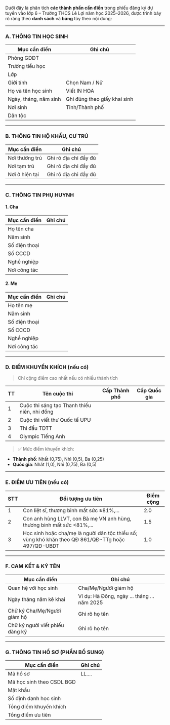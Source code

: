 Dưới đây là phân tích **các thành phần cần điền** trong phiếu đăng ký dự tuyển vào lớp 6 – Trường THCS Lê Lợi năm học 2025–2026, được trình bày rõ ràng theo **danh sách** và **bảng** tùy theo nội dung:

---

### **A. THÔNG TIN HỌC SINH**

| Mục cần điền                          | Ghi chú |
|--------------------------------------|---------|
| Phòng GDĐT                           |         |
| Trường tiểu học                      |         |
| Lớp                                  |         |
| Giới tính                            | Chọn Nam / Nữ |
| Họ và tên học sinh                   | Viết IN HOA |
| Ngày, tháng, năm sinh                | Ghi đúng theo giấy khai sinh |
| Nơi sinh                             | Tỉnh/Thành phố |
| Dân tộc                              |         |

---

### **B. THÔNG TIN HỘ KHẨU, CƯ TRÚ**

| Mục cần điền        | Ghi chú |
|---------------------|---------|
| Nơi thường trú      | Ghi rõ địa chỉ đầy đủ |
| Nơi tạm trú         | Ghi rõ địa chỉ đầy đủ |
| Nơi ở hiện tại      | Ghi rõ địa chỉ đầy đủ |

---

### **C. THÔNG TIN PHỤ HUYNH**

#### **1. Cha**

| Mục cần điền       | Ghi chú |
|--------------------|---------|
| Họ tên cha         |         |
| Năm sinh           |         |
| Số điện thoại      |         |
| Số CCCD            |         |
| Nghề nghiệp        |         |
| Nơi công tác       |         |

#### **2. Mẹ**

| Mục cần điền       | Ghi chú |
|--------------------|---------|
| Họ tên mẹ          |         |
| Năm sinh           |         |
| Số điện thoại      |         |
| Số CCCD            |         |
| Nghề nghiệp        |         |
| Nơi công tác       |         |

---

### **D. ĐIỂM KHUYẾN KHÍCH (nếu có)**

> Chỉ cộng điểm cao nhất nếu có nhiều thành tích

| TT | Tên cuộc thi                              | Cấp Thành phố | Cấp Quốc gia |
|----|-------------------------------------------|----------------|----------------|
| 1  | Cuộc thi sáng tạo Thanh thiếu niên, nhi đồng |               |                |
| 2  | Cuộc thi viết thư Quốc tế UPU            |               |                |
| 3  | Thi đấu TDTT                              |               |                |
| 4  | Olympic Tiếng Anh                         |               |                |

> ✅ Mức điểm khuyến khích:
- **Thành phố**: Nhất (0,75), Nhì (0,5), Ba (0,25)
- **Quốc gia**: Nhất (1,0), Nhì (0,75), Ba (0,5)

---

### **E. ĐIỂM ƯU TIÊN (nếu có)**

| STT | Đối tượng ưu tiên                                                                                                                                             | Điểm cộng |
|------|-------------------------------------------------------------------------------------------------------------------------------------------------------------|-----------|
| 1    | Con liệt sĩ, thương binh mất sức ≥81%,...                                                                                                                   | 2.0       |
| 2    | Con anh hùng LLVT, con Bà mẹ VN anh hùng, thương binh mất sức <81%,...                                                                                      | 1.5       |
| 3    | Học sinh hoặc cha/mẹ là người dân tộc thiểu số; vùng khó khăn theo QĐ 861/QĐ-TTg hoặc 497/QĐ-UBDT                                                          | 1.0       |

---

### **F. CAM KẾT & KÝ TÊN**

| Mục cần điền                                       | Ghi chú |
|----------------------------------------------------|---------|
| Quan hệ với học sinh                               | Cha/Mẹ/Người giám hộ |
| Ngày tháng năm kê khai                             | Ví dụ: Hà Đông, ngày ... tháng ... năm 2025 |
| Chữ ký Cha/Mẹ/Người giám hộ                        | Ghi rõ họ tên |
| Chữ ký người viết phiếu đăng ký                    | Ghi rõ họ tên |

---

### **G. THÔNG TIN HỒ SƠ (PHẦN BỔ SUNG)**

| Mục cần điền                | Ghi chú |
|----------------------------|---------|
| Mã hồ sơ                   | LL....  |
| Mã học sinh theo CSDL BGD |         |
| Mật khẩu                   |         |
| Số định danh học sinh      |         |
| Tổng điểm khuyến khích     |         |
| Tổng điểm ưu tiên          |         |
